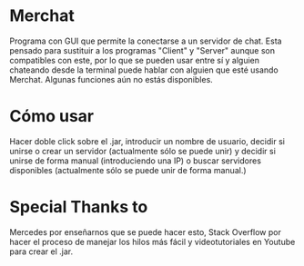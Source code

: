 # Merchat

Programa con GUI que permite la conectarse a un servidor de chat. Esta pensado para sustituir a los programas "Client" y "Server" aunque son compatibles con este, por lo que se pueden usar entre sí y alguien chateando desde la terminal puede hablar con alguien que esté usando Merchat. Algunas funciones aún no estás disponibles.

# Cómo usar

Hacer doble click sobre el .jar, introducir un nombre de usuario, decidir si unirse o crear un servidor (actualmente sólo se puede unir) y decidir si unirse de forma manual (introduciendo una IP) o buscar servidores disponibles (actualmente sólo se puede unir de forma manual.)

# Special Thanks to

Mercedes por enseñarnos que se puede hacer esto, Stack Overflow por hacer el proceso de manejar los hilos más fácil y videotutoriales en Youtube para crear el .jar.
